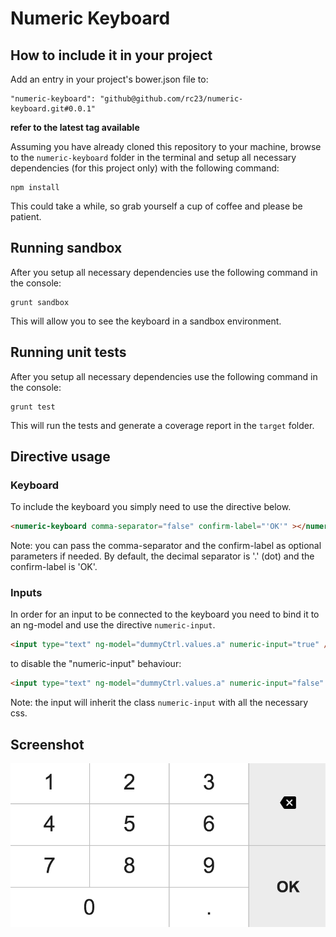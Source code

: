 Numeric Keyboard
====================

## How to include it in your project
Add an entry in your project's bower.json file to:
```
"numeric-keyboard": "github@github.com/rc23/numeric-keyboard.git#0.0.1"
```
**refer to the latest tag available**

Assuming you have already cloned this repository to your machine, browse to the `numeric-keyboard` folder in the terminal and setup all necessary dependencies (for this project only) with the following command:

    npm install

This could take a while, so grab yourself a cup of coffee and please be patient.

## Running sandbox

After you setup all necessary dependencies use the following command in the console:

    grunt sandbox
    
This will allow you to see the keyboard in a sandbox environment.
    
## Running unit tests

After you setup all necessary dependencies use the following command in the console:

    grunt test
    
This will run the tests and generate a coverage report in the `target` folder.

## Directive usage

### Keyboard
To include the keyboard you simply need to use the directive below.
```html
<numeric-keyboard comma-separator="false" confirm-label="'OK'" ></numeric-keyboard>
```

Note: you can pass the comma-separator and the confirm-label as optional parameters if needed. By default, the decimal separator is '.' (dot) and the confirm-label is 'OK'.

### Inputs
In order for an input to be connected to the keyboard you need to bind it to an ng-model and use the directive `numeric-input`.
```html
<input type="text" ng-model="dummyCtrl.values.a" numeric-input="true" />
```

to disable the "numeric-input" behaviour:

```html
<input type="text" ng-model="dummyCtrl.values.a" numeric-input="false" />
```


Note: the input will inherit the class `numeric-input` with all the necessary css.


## Screenshot
![Alt text](/config/keyboard.png "Keyboard")



